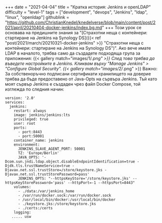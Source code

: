 +++
date = "2021-04-04"
title = "Кратка история: Jenkins и openLDAP"
difficulty = "level-1"
tags = ["development", "devops", "Jenkins", "ldap", "linux", "openldap"]
githublink = "https://github.com/ChristianKnedel/knedelverse/blob/main/content/post/2021/april/20210404-docker-jenkins/index.bg.md"
+++
Този урок се основава на предишните знания за "[Страхотни неща с контейнери: стартиране на Jenkins на Synology DS]({{< ref "post/2021/march/20210321-docker-jenkins" >}} "Страхотни неща с контейнери: стартиране на Jenkins на Synology DS")". Ако вече имате LDAP в началото, трябва само да създадете подходяща група за приложения:
{{< gallery match="images/1/*.png" >}}
След това трябва да въведете настройките в Jenkins. Кликвам върху "Manage Jenkins" > "Configure Global Security".
{{< gallery match="images/2/*.png" >}}
Важно: За собственоръчно подписани сертификати хранилището на доверие трябва да бъде предоставено от Java-Opts на сървъра Jenkins. Тъй като моят сървър Jenkins е създаден чрез файл Docker Compose, той изглежда по следния начин:
```
version: '2.0'
services:
  jenkins:
    restart: always
    image: jenkins/jenkins:lts
    privileged: true
    user: root
    ports:
      - port:8443
      - port:50001
    container_name: jenkins
    environment:
      JENKINS_SLAVE_AGENT_PORT: 50001
      TZ: 'Europe/Berlin'
      JAVA_OPTS: '-Dcom.sun.jndi.ldap.object.disableEndpointIdentification=true -Djdk.tls.trustNameService=true -Djavax.net.ssl.trustStore=/store/keystore.jks -Djavax.net.ssl.trustStorePassword=pass'
      JENKINS_OPTS: "--httpsKeyStore='/store/keystore.jks' --httpsKeyStorePassword='pass' --httpPort=-1 --httpsPort=8443"
    volumes:
      - ./data:/var/jenkins_home
      - /var/run/docker.sock:/var/run/docker.sock
      - /usr/local/bin/docker:/usr/local/bin/docker
      - ./keystore.jks:/store/keystore.jks
      - ./certs:/certs
    logging:
   ..... usw

   ```